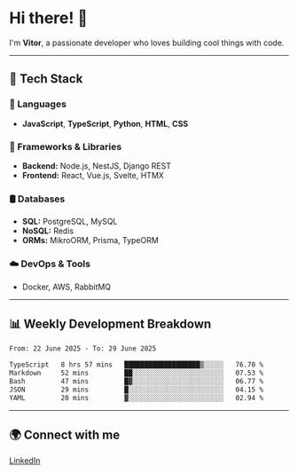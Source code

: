 
# Hi there! 👋

I'm **Vitor**, a passionate developer who loves building cool things with code.

---
## 🔧 Tech Stack

### 📌 Languages
- **JavaScript**, **TypeScript**, **Python**, **HTML**, **CSS**

### 🚀 Frameworks & Libraries
- **Backend:** Node.js, NestJS, Django REST
- **Frontend:** React, Vue.js, Svelte, HTMX

### 🛢️ Databases
- **SQL:** PostgreSQL, MySQL
- **NoSQL:** Redis
- **ORMs:** MikroORM, Prisma, TypeORM

### ☁️ DevOps & Tools
- Docker, AWS, RabbitMQ

---
## 📊 Weekly Development Breakdown

<!--START_SECTION:waka-->

```txt
From: 22 June 2025 - To: 29 June 2025

TypeScript   8 hrs 57 mins   ███████████████████▒░░░░░   76.70 %
Markdown     52 mins         ██░░░░░░░░░░░░░░░░░░░░░░░   07.53 %
Bash         47 mins         █▓░░░░░░░░░░░░░░░░░░░░░░░   06.77 %
JSON         29 mins         █░░░░░░░░░░░░░░░░░░░░░░░░   04.15 %
YAML         20 mins         ▓░░░░░░░░░░░░░░░░░░░░░░░░   02.94 %
```

<!--END_SECTION:waka-->

---
## 🌍 Connect with me
[LinkedIn](https://www.linkedin.com/in/vitorlc)
